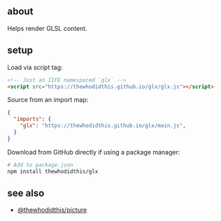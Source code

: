 ## about

Helps render GLSL content.

## setup

Load via script tag:

```html
<!-- Just an IIFE namespaced `glx` -->
<script src="https://thewhodidthis.github.io/glx/glx.js"></script>
```

Source from an import map:

```json
{
  "imports": {
    "glx": "https://thewhodidthis.github.io/glx/main.js",
  }
}
```

Download from GitHub directly if using a package manager:

```sh
# Add to package.json
npm install thewhodidthis/glx
```

## see also

- [@thewhodidthis/picture](https://github.com/thewhodidthis/picture/)
